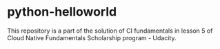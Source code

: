 # python-helloworld
This repository is a part of the solution of CI fundamentals in lesson 5 of Cloud Native Fundamentals Scholarship program - Udacity.
